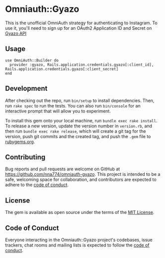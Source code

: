 # Omniauth::Gyazo

This is the unofficial OmniAuth strategy for authenticating to Instagram. To use it, you'll need to sign up for an OAuth2 Application ID and Secret on [Gyazo API](https://gyazo.com/api)

## Usage

    use OmniAuth::Builder do
      provider :gyazo, Rails.application.credentials.gyazo[:client_id], Rails.application.credentials.gyazo[:client_secret]
    end

## Development

After checking out the repo, run `bin/setup` to install dependencies. Then, run `rake spec` to run the tests. You can also run `bin/console` for an interactive prompt that will allow you to experiment.

To install this gem onto your local machine, run `bundle exec rake install`. To release a new version, update the version number in `version.rb`, and then run `bundle exec rake release`, which will create a git tag for the version, push git commits and the created tag, and push the `.gem` file to [rubygems.org](https://rubygems.org).

## Contributing

Bug reports and pull requests are welcome on GitHub at https://github.com/nna774/omniauth-gyazo. This project is intended to be a safe, welcoming space for collaboration, and contributors are expected to adhere to the [code of conduct](https://github.com/nna774/omniauth-gyazo/blob/master/CODE_OF_CONDUCT.md).

## License

The gem is available as open source under the terms of the [MIT License](https://opensource.org/licenses/MIT).

## Code of Conduct

Everyone interacting in the Omniauth::Gyazo project's codebases, issue trackers, chat rooms and mailing lists is expected to follow the [code of conduct](https://github.com/nna774/omniauth-gyazo/blob/master/CODE_OF_CONDUCT.md).
